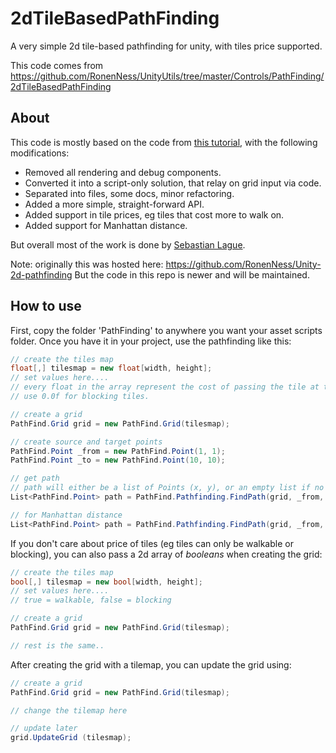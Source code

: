 # 2dTileBasedPathFinding

A very simple 2d tile-based pathfinding for unity, with tiles price supported.

This code comes from https://github.com/RonenNess/UnityUtils/tree/master/Controls/PathFinding/2dTileBasedPathFinding

## About

This code is mostly based on the code from [this tutorial](https://www.youtube.com/watch?v=mZfyt03LDH4), with the following modifications:

- Removed all rendering and debug components.
- Converted it into a script-only solution, that relay on grid input via code.
- Separated into files, some docs, minor refactoring.
- Added a more simple, straight-forward API.
- Added support in tile prices, eg tiles that cost more to walk on.
- Added support for Manhattan distance.

But overall most of the work is done by [Sebastian Lague](https://www.youtube.com/channel/UCmtyQOKKmrMVaKuRXz02jbQ).

Note: originally this was hosted here: https://github.com/RonenNess/Unity-2d-pathfinding
But the code in this repo is newer and will be maintained.

## How to use

First, copy the folder 'PathFinding' to anywhere you want your asset scripts folder. Once you have it in your project, use the pathfinding like this:

```C#
// create the tiles map
float[,] tilesmap = new float[width, height];
// set values here....
// every float in the array represent the cost of passing the tile at that position.
// use 0.0f for blocking tiles.

// create a grid
PathFind.Grid grid = new PathFind.Grid(tilesmap);

// create source and target points
PathFind.Point _from = new PathFind.Point(1, 1);
PathFind.Point _to = new PathFind.Point(10, 10);

// get path
// path will either be a list of Points (x, y), or an empty list if no path is found.
List<PathFind.Point> path = PathFind.Pathfinding.FindPath(grid, _from, _to);

// for Manhattan distance
List<PathFind.Point> path = PathFind.Pathfinding.FindPath(grid, _from, _to, Pathfinding.DistanceType.Manhattan);

```

If you don't care about price of tiles (eg tiles can only be walkable or blocking), you can also pass a 2d array of *booleans* when creating the grid:
```C#
// create the tiles map
bool[,] tilesmap = new bool[width, height];
// set values here....
// true = walkable, false = blocking

// create a grid
PathFind.Grid grid = new PathFind.Grid(tilesmap);

// rest is the same..
```

After creating the grid with a tilemap, you can update the grid using:
```C#
// create a grid
PathFind.Grid grid = new PathFind.Grid(tilesmap);

// change the tilemap here

// update later
grid.UpdateGrid (tilesmap);
```